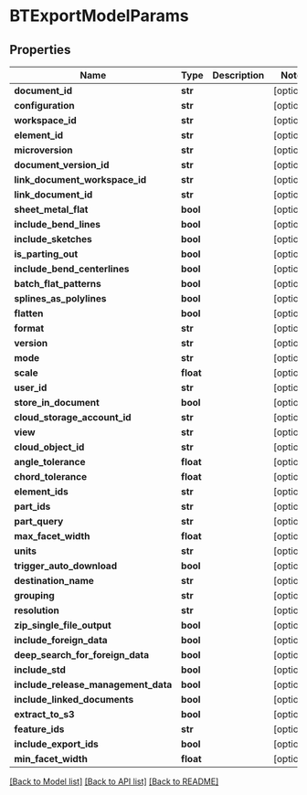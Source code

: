 # BTExportModelParams

## Properties
Name | Type | Description | Notes
------------ | ------------- | ------------- | -------------
**document_id** | **str** |  | [optional] 
**configuration** | **str** |  | [optional] 
**workspace_id** | **str** |  | [optional] 
**element_id** | **str** |  | [optional] 
**microversion** | **str** |  | [optional] 
**document_version_id** | **str** |  | [optional] 
**link_document_workspace_id** | **str** |  | [optional] 
**link_document_id** | **str** |  | [optional] 
**sheet_metal_flat** | **bool** |  | [optional] 
**include_bend_lines** | **bool** |  | [optional] 
**include_sketches** | **bool** |  | [optional] 
**is_parting_out** | **bool** |  | [optional] 
**include_bend_centerlines** | **bool** |  | [optional] 
**batch_flat_patterns** | **bool** |  | [optional] 
**splines_as_polylines** | **bool** |  | [optional] 
**flatten** | **bool** |  | [optional] 
**format** | **str** |  | [optional] 
**version** | **str** |  | [optional] 
**mode** | **str** |  | [optional] 
**scale** | **float** |  | [optional] 
**user_id** | **str** |  | [optional] 
**store_in_document** | **bool** |  | [optional] 
**cloud_storage_account_id** | **str** |  | [optional] 
**view** | **str** |  | [optional] 
**cloud_object_id** | **str** |  | [optional] 
**angle_tolerance** | **float** |  | [optional] 
**chord_tolerance** | **float** |  | [optional] 
**element_ids** | **str** |  | [optional] 
**part_ids** | **str** |  | [optional] 
**part_query** | **str** |  | [optional] 
**max_facet_width** | **float** |  | [optional] 
**units** | **str** |  | [optional] 
**trigger_auto_download** | **bool** |  | [optional] 
**destination_name** | **str** |  | [optional] 
**grouping** | **str** |  | [optional] 
**resolution** | **str** |  | [optional] 
**zip_single_file_output** | **bool** |  | [optional] 
**include_foreign_data** | **bool** |  | [optional] 
**deep_search_for_foreign_data** | **bool** |  | [optional] 
**include_std** | **bool** |  | [optional] 
**include_release_management_data** | **bool** |  | [optional] 
**include_linked_documents** | **bool** |  | [optional] 
**extract_to_s3** | **bool** |  | [optional] 
**feature_ids** | **str** |  | [optional] 
**include_export_ids** | **bool** |  | [optional] 
**min_facet_width** | **float** |  | [optional] 

[[Back to Model list]](../README.md#documentation-for-models) [[Back to API list]](../README.md#documentation-for-api-endpoints) [[Back to README]](../README.md)


